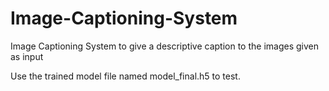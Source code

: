# Image-Captioning-System
Image Captioning System to give a descriptive caption to the images given as input

Use the trained model file named model_final.h5 to test.
